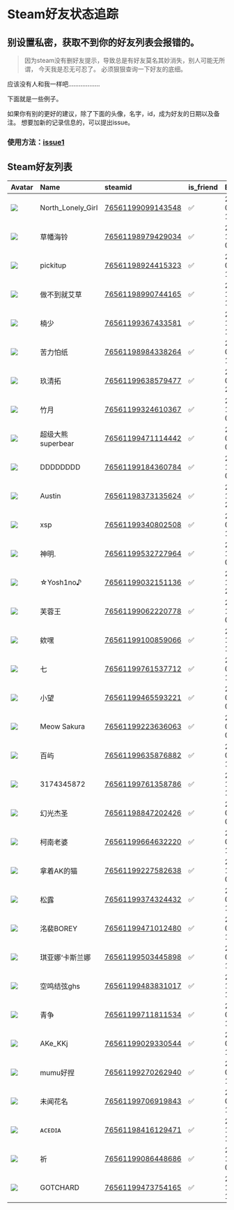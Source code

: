 # Steam好友状态追踪
## 别设置私密，获取不到你的好友列表会报错的。

> 因为steam没有删好友提示，导致总是有好友莫名其妙消失，别人可能无所谓，
> 今天我是忍无可忍了。 必须狠狠查询一下好友的底细。

应该没有人和我一样吧………………

下面就是一些例子。

如果你有别的更好的建议，除了下面的头像，名字，id，成为好友的日期以及备注。 想要加新的记录信息的，可以提出issue。

### 使用方法：[issue1](https://github.com/systemannounce/SteamFriends/issues/1)



## Steam好友列表
| Avatar                                                                            | Name              | steamid                                                                     | is_friend   | BFD                 | removed_time   | Remark   |
|:----------------------------------------------------------------------------------|:------------------|:----------------------------------------------------------------------------|:------------|:--------------------|:---------------|:---------|
| ![](https://avatars.steamstatic.com/97e9d7ecfabeffbb7ec429515f6baa27acff6012.jpg) | North_Lonely_Girl | [76561199099143548](https://steamcommunity.com/profiles/76561199099143548/) | ✅           | 2024-09-05 15:17:43 |                |          |
| ![](https://avatars.steamstatic.com/bbb91ceebe0d4ed294baa6a159e6f1e7c8e30545.jpg) | 草幡海铃              | [76561198979429034](https://steamcommunity.com/profiles/76561198979429034/) | ✅           | 2024-10-16 04:45:58 |                |          |
| ![](https://avatars.steamstatic.com/148ff422f2245ab66abfeabf3f7506861d6b703b.jpg) | pickitup          | [76561198924415323](https://steamcommunity.com/profiles/76561198924415323/) | ✅           | 2025-01-16 13:52:07 |                |          |
| ![](https://avatars.steamstatic.com/b01e4e0a69a22ec67970268ec16023dde5f12e44.jpg) | 做不到就艾草            | [76561198990744165](https://steamcommunity.com/profiles/76561198990744165/) | ✅           | 2024-12-25 11:00:11 |                |          |
| ![](https://avatars.steamstatic.com/0b5f7870eabe26e53b158a507b717548fb0e8993.jpg) | 楠少                | [76561199367433581](https://steamcommunity.com/profiles/76561199367433581/) | ✅           | 2024-11-01 11:00:11 |                |          |
| ![](https://avatars.steamstatic.com/031eff84c277023ef9193370397f98ca20aae6c9.jpg) | 苦力怕纸              | [76561198984338264](https://steamcommunity.com/profiles/76561198984338264/) | ✅           | 2024-07-04 12:41:23 |                |          |
| ![](https://avatars.steamstatic.com/8e6a100a36c18b83ef079ebe080cffe6cac4222c.jpg) | 玖清拓               | [76561199638579477](https://steamcommunity.com/profiles/76561199638579477/) | ✅           | 2024-05-07 23:32:19 |                |          |
| ![](https://avatars.steamstatic.com/3e7fa82d331c950cc2dffca68c4e0f723849cff0.jpg) | 竹月                | [76561199324610367](https://steamcommunity.com/profiles/76561199324610367/) | ✅           | 2024-11-22 08:20:06 |                |          |
| ![](https://avatars.steamstatic.com/5224743a782329986bc982b796ba2380312bfdfb.jpg) | 超级大熊superbear     | [76561199471114442](https://steamcommunity.com/profiles/76561199471114442/) | ✅           | 2023-01-19 05:25:04 |                |          |
| ![](https://avatars.steamstatic.com/8f6916be3dcc60a0c3e9391276bce389a138b83a.jpg) | DDDDDDDD          | [76561199184360784](https://steamcommunity.com/profiles/76561199184360784/) | ✅           | 2024-11-22 07:49:09 |                |          |
| ![](https://avatars.steamstatic.com/40bf29a0a7d3e4a36e64456677985317e46ff3de.jpg) | Austin            | [76561198373135624](https://steamcommunity.com/profiles/76561198373135624/) | ✅           | 2024-10-16 22:42:20 |                |          |
| ![](https://avatars.steamstatic.com/86c5dcaee4c05094d73371cb419aa184b913aa3b.jpg) | xsp               | [76561199340802508](https://steamcommunity.com/profiles/76561199340802508/) | ✅           | 2023-05-13 16:19:37 |                |          |
| ![](https://avatars.steamstatic.com/fef49e7fa7e1997310d705b2a6158ff8dc1cdfeb.jpg) | 神明.               | [76561199532727964](https://steamcommunity.com/profiles/76561199532727964/) | ✅           | 2023-11-25 01:22:49 |                |          |
| ![](https://avatars.steamstatic.com/4ac2c087fac8bbc0ae0e578bb626b105bee0e7fb.jpg) | ☆Yosh1no♪         | [76561199032151136](https://steamcommunity.com/profiles/76561199032151136/) | ✅           | 2024-11-18 22:57:53 |                |          |
| ![](https://avatars.steamstatic.com/f097e084eb25152d2fa0b593c9dca9bd060d125f.jpg) | 芙蓉王               | [76561199062220778](https://steamcommunity.com/profiles/76561199062220778/) | ✅           | 2024-10-18 05:21:01 |                |          |
| ![](https://avatars.steamstatic.com/727409a34e635dfc88b66da362bd02cb0a1ea2c2.jpg) | 欸嘿                | [76561199100859066](https://steamcommunity.com/profiles/76561199100859066/) | ✅           | 2024-11-12 11:52:02 |                |          |
| ![](https://avatars.steamstatic.com/0b179b04910094f9a67a31b1e0e65c962cc8afa3.jpg) | 七                 | [76561199761537712](https://steamcommunity.com/profiles/76561199761537712/) | ✅           | 2024-08-21 12:14:16 |                |          |
| ![](https://avatars.steamstatic.com/d25540da00686fde8e1062682ebeeb8e0a3f5bc3.jpg) | 小望                | [76561199465593221](https://steamcommunity.com/profiles/76561199465593221/) | ✅           | 2024-07-01 09:56:26 |                |          |
| ![](https://avatars.steamstatic.com/1da3c8f59d0e0764e6a76a84e0be208be76cbaad.jpg) | Meow Sakura       | [76561199223636063](https://steamcommunity.com/profiles/76561199223636063/) | ✅           | 2024-02-24 09:09:20 |                |          |
| ![](https://avatars.steamstatic.com/639bcefd45fc9a7b639a28b542437c839c9e6798.jpg) | 百屿                | [76561199635876882](https://steamcommunity.com/profiles/76561199635876882/) | ✅           | 2024-09-21 15:32:43 |                |          |
| ![](https://avatars.steamstatic.com/b2ab0e1a80b2ea2328cbf39052b3f86a07d74fbf.jpg) | 3174345872        | [76561199761358786](https://steamcommunity.com/profiles/76561199761358786/) | ✅           | 2024-12-24 13:59:31 |                |          |
| ![](https://avatars.steamstatic.com/7c6f8ccbaeac8bf07e9c382503b5ee50b6b23ea1.jpg) | 幻光杰圣              | [76561198847202426](https://steamcommunity.com/profiles/76561198847202426/) | ✅           | 2023-09-16 04:53:27 |                |          |
| ![](https://avatars.steamstatic.com/fde2cbb4d3679cde4cb5d6038230d5d664a63c1f.jpg) | 柯南老婆              | [76561199664632220](https://steamcommunity.com/profiles/76561199664632220/) | ✅           | 2024-04-04 10:44:52 |                |          |
| ![](https://avatars.steamstatic.com/c87178b8ca90b341108559ef2cc1416cb112f32c.jpg) | 拿着AK的猫            | [76561199227582638](https://steamcommunity.com/profiles/76561199227582638/) | ✅           | 2024-11-20 04:09:42 |                |          |
| ![](https://avatars.steamstatic.com/95c65410f7ae5c60b3a0e5797f38d1d7f77f03c3.jpg) | 松露                | [76561199374324432](https://steamcommunity.com/profiles/76561199374324432/) | ✅           | 2023-07-03 11:53:34 |                |          |
| ![](https://avatars.steamstatic.com/14fa45d90d1774068441651602af9b2de61890b4.jpg) | 洺裴BOREY           | [76561199471012480](https://steamcommunity.com/profiles/76561199471012480/) | ✅           | 2024-08-17 17:27:17 |                |          |
| ![](https://avatars.steamstatic.com/bfec4675eb2a98886a0deb05efb0ad0ced4421dd.jpg) | 琪亚娜‘卡斯兰娜          | [76561199503445898](https://steamcommunity.com/profiles/76561199503445898/) | ✅           | 2024-08-19 14:06:43 |                |          |
| ![](https://avatars.steamstatic.com/05c9d811c75729caea21e24feb829e1f3f229b17.jpg) | 空鸣结弦ghs           | [76561199483831017](https://steamcommunity.com/profiles/76561199483831017/) | ✅           | 2024-12-25 11:00:07 |                |          |
| ![](https://avatars.steamstatic.com/e1645e84f31edefd232e7f5be6a877a5673674ab.jpg) | 青争                | [76561199711811534](https://steamcommunity.com/profiles/76561199711811534/) | ✅           | 2024-06-21 10:43:00 |                |          |
| ![](https://avatars.steamstatic.com/14fa45d90d1774068441651602af9b2de61890b4.jpg) | AKe_KKj           | [76561199029330544](https://steamcommunity.com/profiles/76561199029330544/) | ✅           | 2024-09-16 14:16:37 |                |          |
| ![](https://avatars.steamstatic.com/b9ad9ab5b357b3b6da480d687df14a4c2014b602.jpg) | mumu好捏            | [76561199270262940](https://steamcommunity.com/profiles/76561199270262940/) | ✅           | 2024-05-18 19:05:45 |                |          |
| ![](https://avatars.steamstatic.com/ee5cc428258a2f7f5775ae66f8bbcde744738e44.jpg) | 未闻花名              | [76561199706919843](https://steamcommunity.com/profiles/76561199706919843/) | ✅           | 2024-09-02 11:48:09 |                |          |
| ![](https://avatars.steamstatic.com/be8f05d5564cc4636aefb8556e3cda7b82501958.jpg) | ᴀᴄᴇᴅɪᴀ            | [76561198416129471](https://steamcommunity.com/profiles/76561198416129471/) | ✅           | 2024-12-25 13:35:40 |                |          |
| ![](https://avatars.steamstatic.com/df893442fb5d95f77db82b20e30dc28778e6c440.jpg) | 祈                 | [76561199086448686](https://steamcommunity.com/profiles/76561199086448686/) | ✅           | 2024-11-21 00:29:34 |                |          |
| ![](https://avatars.steamstatic.com/58c8fb44af9ac89ce2e430c6dcf4100fcecb23a4.jpg) | GOTCHARD          | [76561199473754165](https://steamcommunity.com/profiles/76561199473754165/) | ✅           | 2024-12-26 11:27:19 |                |          |